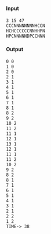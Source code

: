 #### Input

```
3 15 47
CCCNNNNNNNNHCCN
HCHCCCCCCNNHHPN
HPCNNNNNDPCCNNN
```

#### Output

```
0 0
1 0
2 0
2 1
3 1
4 1
5 1
6 1
7 1
8 1
8 2
9 2
10 2
11 2
11 1
12 1
13 1
12 1
11 1
11 2
10 2
9 2
8 2
8 1
7 1
6 1
5 1
4 1
3 1
2 1
2 2
1 2
TIME-> 38
```
